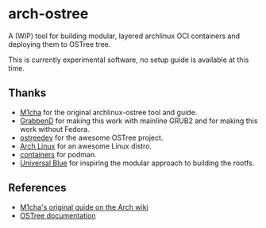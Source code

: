 # arch-ostree

A (WIP) tool for building modular, layered archlinux OCI containers and
deploying them to OSTree tree.

This is currently experimental software, no setup guide is available at this
time.

## Thanks
- [M1cha](https://github.com/M1cha) for the original archlinux-ostree tool
and guide.
- [GrabbenD](https://github.com/GrabbenD) for making this work with mainline
  GRUB2 and for making this work without Fedora.
- [ostreedev](https://github.com/ostreedev) for the awesome OSTree project.
- [Arch Linux](https://archlinux.org) for an awesome Linux distro.
- [containers](https://github.com/containers) for podman.
- [Universal Blue](https://github.com/ublue-os) for inspiring the modular
approach to building the rootfs.

## References
- [M1cha's original guide on the Arch wiki](https://wiki.archlinux.org/title/User:M1cha/Install_Arch_Linux_inside_OSTree)
- [OSTree documentation](https://github.com/containers)
